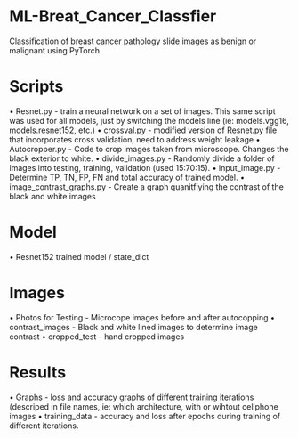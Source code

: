 # ML-Breat_Cancer_Classfier
Classification of breast cancer pathology slide images as benign or malignant using PyTorch

# Scripts
• Resnet.py - train a neural network on a set of images. This same script was used for all models, just by switching the models line (ie: models.vgg16, models.resnet152, etc.)
• crossval.py - modified version of Resnet.py file that incorporates cross validation, need to address weight leakage
• Autocropper.py - Code to crop images taken from microscope. Changes the black exterior to white. 
• divide_images.py - Randomly divide a folder of images into testing, training, validation (used 15:70:15).
• input_image.py - Determine TP, TN, FP, FN and total accuracy of trained model. 
• image_contrast_graphs.py - Create a graph quanitfiying the contrast of the black and white images

# Model
• Resnet152 trained model / state_dict

# Images 
• Photos for Testing - Microcope images before and after autocopping
• contrast_images - Black and white lined images to determine image contrast
• cropped_test - hand cropped images

# Results 
• Graphs - loss and accuracy graphs of different training iterations (descriped in file names, ie: which architecture, with or wihtout cellphone images
• training_data - accuracy and loss after epochs during training of different iterations. 

